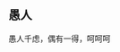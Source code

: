 <!--
+++
css = []
date = "2016-05-16T16:00:17+08:00"
description = "关于"
disqus = false
draft = false
highlight = true
scripts = []
tags = ["技术", "关于"]
title = "关于"

+++
-->
## 愚人
愚人千虑，偶有一得，呵呵呵